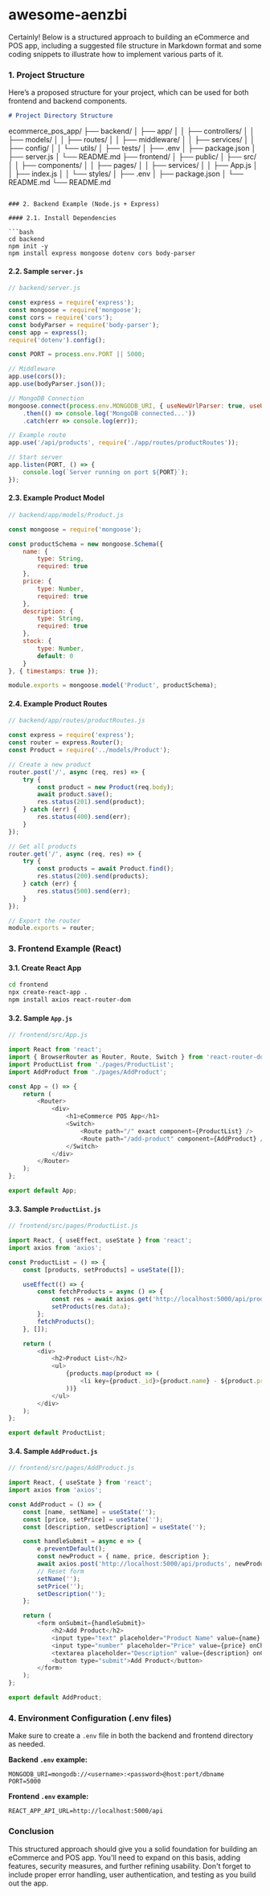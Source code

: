 # awesome-aenzbi
Certainly! Below is a structured approach to building an eCommerce and POS app, including a suggested file structure in Markdown format and some coding snippets to illustrate how to implement various parts of it. 

### 1. Project Structure

Here’s a proposed structure for your project, which can be used for both frontend and backend components.

```markdown
# Project Directory Structure

```
ecommerce_pos_app/
├── backend/
│   ├── app/
│   │   ├── controllers/
│   │   ├── models/
│   │   ├── routes/
│   │   ├── middleware/
│   │   ├── services/
│   │   ├── config/
│   │   └── utils/
│   ├── tests/
│   ├── .env
│   ├── package.json
│   ├── server.js
│   └── README.md
├── frontend/
│   ├── public/
│   ├── src/
│   │   ├── components/
│   │   ├── pages/
│   │   ├── services/
│   │   ├── App.js
│   │   ├── index.js
│   │   └── styles/
│   ├── .env
│   ├── package.json
│   └── README.md
└── README.md
```

### 2. Backend Example (Node.js + Express)

#### 2.1. Install Dependencies

```bash
cd backend
npm init -y
npm install express mongoose dotenv cors body-parser
```

#### 2.2. Sample `server.js`

```javascript
// backend/server.js

const express = require('express');
const mongoose = require('mongoose');
const cors = require('cors');
const bodyParser = require('body-parser');
const app = express();
require('dotenv').config();

const PORT = process.env.PORT || 5000;

// Middleware
app.use(cors());
app.use(bodyParser.json());

// MongoDB Connection
mongoose.connect(process.env.MONGODB_URI, { useNewUrlParser: true, useUnifiedTopology: true })
    .then(() => console.log('MongoDB connected...'))
    .catch(err => console.log(err));

// Example route
app.use('/api/products', require('./app/routes/productRoutes'));

// Start server
app.listen(PORT, () => {
    console.log(`Server running on port ${PORT}`);
});
```

#### 2.3. Example Product Model

```javascript
// backend/app/models/Product.js

const mongoose = require('mongoose');

const productSchema = new mongoose.Schema({
    name: {
        type: String,
        required: true
    },
    price: {
        type: Number,
        required: true
    },
    description: {
        type: String,
        required: true
    },
    stock: {
        type: Number,
        default: 0
    }
}, { timestamps: true });

module.exports = mongoose.model('Product', productSchema);
```

#### 2.4. Example Product Routes

```javascript
// backend/app/routes/productRoutes.js

const express = require('express');
const router = express.Router();
const Product = require('../models/Product');

// Create a new product
router.post('/', async (req, res) => {
    try {
        const product = new Product(req.body);
        await product.save();
        res.status(201).send(product);
    } catch (err) {
        res.status(400).send(err);
    }
});

// Get all products
router.get('/', async (req, res) => {
    try {
        const products = await Product.find();
        res.status(200).send(products);
    } catch (err) {
        res.status(500).send(err);
    }
});

// Export the router
module.exports = router;
```

### 3. Frontend Example (React)

#### 3.1. Create React App

```bash
cd frontend
npx create-react-app .
npm install axios react-router-dom
```

#### 3.2. Sample `App.js`

```javascript
// frontend/src/App.js

import React from 'react';
import { BrowserRouter as Router, Route, Switch } from 'react-router-dom';
import ProductList from './pages/ProductList';
import AddProduct from './pages/AddProduct';

const App = () => {
    return (
        <Router>
            <div>
                <h1>eCommerce POS App</h1>
                <Switch>
                    <Route path="/" exact component={ProductList} />
                    <Route path="/add-product" component={AddProduct} />
                </Switch>
            </div>
        </Router>
    );
};

export default App;
```

#### 3.3. Sample `ProductList.js`

```javascript
// frontend/src/pages/ProductList.js

import React, { useEffect, useState } from 'react';
import axios from 'axios';

const ProductList = () => {
    const [products, setProducts] = useState([]);

    useEffect(() => {
        const fetchProducts = async () => {
            const res = await axios.get('http://localhost:5000/api/products');
            setProducts(res.data);
        };
        fetchProducts();
    }, []);

    return (
        <div>
            <h2>Product List</h2>
            <ul>
                {products.map(product => (
                    <li key={product._id}>{product.name} - ${product.price}</li>
                ))}
            </ul>
        </div>
    );
};

export default ProductList;
```

#### 3.4. Sample `AddProduct.js`

```javascript
// frontend/src/pages/AddProduct.js

import React, { useState } from 'react';
import axios from 'axios';

const AddProduct = () => {
    const [name, setName] = useState('');
    const [price, setPrice] = useState('');
    const [description, setDescription] = useState('');

    const handleSubmit = async e => {
        e.preventDefault();
        const newProduct = { name, price, description };
        await axios.post('http://localhost:5000/api/products', newProduct);
        // Reset form
        setName(''); 
        setPrice('');
        setDescription('');
    };

    return (
        <form onSubmit={handleSubmit}>
            <h2>Add Product</h2>
            <input type="text" placeholder="Product Name" value={name} onChange={(e) => setName(e.target.value)} required />
            <input type="number" placeholder="Price" value={price} onChange={(e) => setPrice(e.target.value)} required />
            <textarea placeholder="Description" value={description} onChange={(e) => setDescription(e.target.value)} required />
            <button type="submit">Add Product</button>
        </form>
    );
};

export default AddProduct;
```

### 4. Environment Configuration (.env files)

Make sure to create a `.env` file in both the backend and frontend directory as needed.

**Backend `.env` example:**

```
MONGODB_URI=mongodb://<username>:<password>@host:port/dbname
PORT=5000
```

**Frontend `.env` example:**

```
REACT_APP_API_URL=http://localhost:5000/api
```

### Conclusion

This structured approach should give you a solid foundation for building an eCommerce and POS app. You'll need to expand on this basis, adding features, security measures, and further refining usability. Don't forget to include proper error handling, user authentication, and testing as you build out the app.
